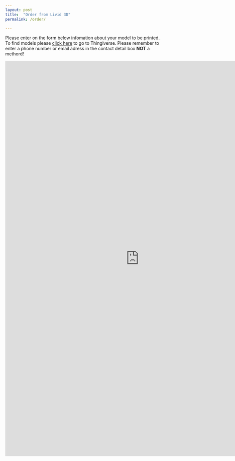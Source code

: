 ```yaml
---
layout: post
title:  "Order from Livid 3D"
permalink: /order/

---
```


Please enter on the form below infomation about your model to be printed. To find models please [click here]([https://www.thingiverse.com) to go to Thingiverse. Please remember to enter a phone number or email adress in the contact detail box **NOT** a methord!


<iframe src="https://docs.google.com/forms/d/e/1FAIpQLSdneFClzUOFEGXWIi7c9d5PgFtmECS4_zjhDzhT-wowhS7HHw/viewform?embedded=true" width="850" height="1258" frameborder="0" marginheight="0" marginwidth="0">Loading...</iframe>

